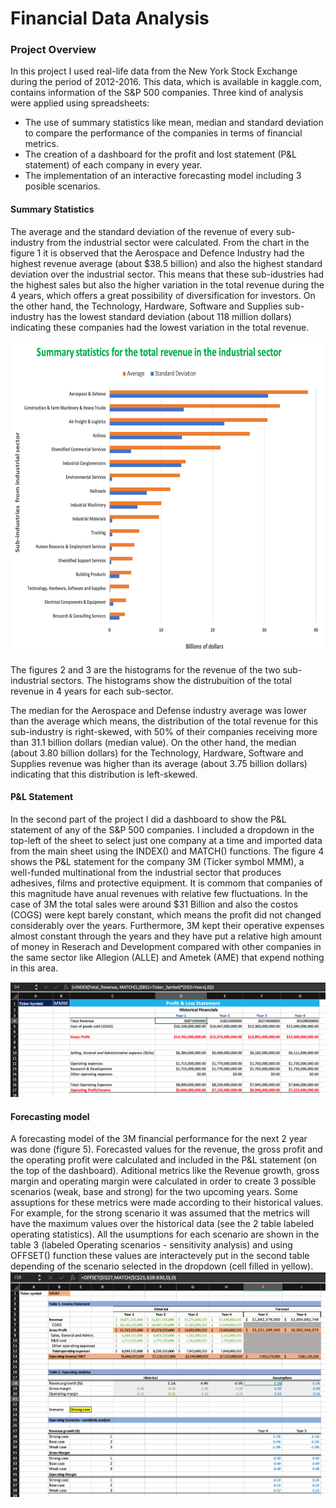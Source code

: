 # Financial Data Analysis

### **Project Overview**
In this project I used real-life data from the New York Stock Exchange during the period of 2012-2016. This data, which is available in kaggle.com, contains information of the S&P 500 companies. Three kind of analysis were applied using spreadsheets: 
- The use of summary statistics like mean, median and standard deviation to compare the performance of the companies in terms of financial metrics.
- The creation of a dashboard for the profit and lost statement (P&L statement) of each company in every year. 
- The implementation of an interactive forecasting model including 3 posible scenarios. 

#### **Summary Statistics**

The average and the standard deviation of the revenue of every sub-industry from the industrial sector were calculated. From the chart in the figure 1 it is observed that the Aerospace and Defence Industry had the highest revenue average (about $38.5 billion) and also the highest standard deviation over the industrial sector. This means that these sub-idustries had the highest sales but also the higher variation in the total revenue during the 4 years, which offers a great possibility of diversification for investors. 
On the other hand, the Technology, Hardware, Software and Supplies sub-industry has the lowest standard deviation (about 118 million dollars) indicating these companies had the lowest variation in the total revenue.

<img src="https://github.com/jorgeUnas/Financial_Analysis/blob/main/Summary_Statistics.png" alt="Summary Statistics" height="500"> 

The figures 2 and 3 are the histograms for the revenue of the two sub-industrial sectors. The histograms show the distrubuition of the total revenue in 4 years for each sub-sector.

The median for the Aerospace and Defense industry average was lower than the average which means, the distribution of the total revenue for this sub-industry is right-skewed, with 50% of their companies receiving more than 31.1 billion dollars (median value). On the other hand, the median (about 3.80 billion dollars) for the Technology, Hardware, Software and Supplies revenue was higher than its average (about 3.75 billion dollars) indicating that this distribution is left-skewed.

#### **P&L Statement**
In the second part of the project I did a dashboard to show the P&L statement of any of the S&P 500 companies. I included a dropdown in the top-left of the sheet to select just one company at a time and imported data from the main sheet using the INDEX() and MATCH() functions. The figure 4 shows the P&L statement for the company 3M (Ticker symbol MMM), a well-funded multinational from the industrial sector that produces adhesives, films and protective equipment. It is commom that companies of this magnitude have anual revenues with relative few fluctuations. In the case of 3M the total sales were around $31 Billion and also the costos (COGS) were kept barely constant, which means the profit did not changed considerably over the years. Furthermore, 3M kept their operative expenses almost constant through the years and they have put a relative high amount of money in Reserach and Development compared with other companies in the same sector like Allegion (ALLE) and Ametek (AME) that expend nothing in this area. 

<img src="https://github.com/jorgeUnas/Financial_Analysis/blob/main/P%26L_Statement_3M.png" alt="P&L Statement"> 

#### **Forecasting model** 
A forecasting model of the 3M financial performance for the next 2 year was done (figure 5). Forecasted values for the revenue, the gross profit and the operating profit were calculated and included in the P&L statement (on the top of the dashboard). Aditional metrics like the Revenue growth, gross margin and operating margin were calculated in order to create 3 possible scenarios (weak, base and strong) for the two upcoming years. Some assuptions for these metrics were made according to their historical values. For example, for the strong scenario it was assumed that the metrics will have the maximum values over the historical data (see the 2 table labeled operating statistics). All the usumptions for each scenario are shown in the table 3 (labeled Operating scenarios - sensitivity analysis) and using OFFSET() function these values are interactevely put in the second table depending of the scenario selected in the dropdown (cell filled in yellow).  
<img src="https://github.com/jorgeUnas/Financial_Analysis/blob/main/Forecasting_Model_3MM.png" alt="Forecasting model"> 


